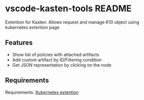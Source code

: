 # vscode-kasten-tools README

Extention for Kasten. Allows request and manage K10 object using kubernetes extention page

## Features

- Show list of policies with attached artifacts
- Add custom artifact by ID/Filtering condition
- Get JSON representation by clicking on the node

## Requirements

Requirements:
   [Kubernetes extention](https://marketplace.visualstudio.com/items?itemName=ms-kubernetes-tools.vscode-kubernetes-tools)
